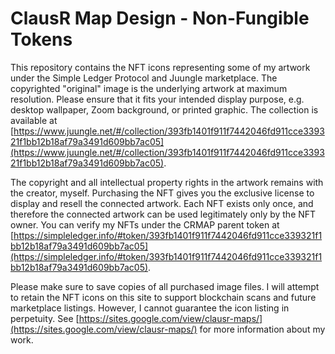 # ClausR Map Design - Non-Fungible Tokens
This repository contains the NFT icons representing some of my artwork under the Simple Ledger Protocol and Juungle marketplace. The copyrighted "original" image is the underlying artwork at maximum resolution. Please ensure that it fits your intended display purpose, e.g. desktop wallpaper, Zoom background, or printed graphic. The collection is available at [https://www.juungle.net/#/collection/393fb1401f911f7442046fd911cce339321f1bb12b18af79a3491d609bb7ac05](https://www.juungle.net/#/collection/393fb1401f911f7442046fd911cce339321f1bb12b18af79a3491d609bb7ac05). 

The copyright and all intellectual property rights in the artwork remains with the creator, myself. Purchasing the NFT gives you the exclusive license to display and resell the connected artwork. Each NFT exists only once, and therefore the connected artwork can be used legitimately only by the NFT owner. You can verify my NFTs under the CRMAP parent token at [https://simpleledger.info/#token/393fb1401f911f7442046fd911cce339321f1bb12b18af79a3491d609bb7ac05](https://simpleledger.info/#token/393fb1401f911f7442046fd911cce339321f1bb12b18af79a3491d609bb7ac05). 

Please make sure to save copies of all purchased image files. I will attempt to retain the NFT icons on this site to support blockchain scans and future marketplace listings. However, I cannot guarantee the icon listing in perpetuity. See [https://sites.google.com/view/clausr-maps/](https://sites.google.com/view/clausr-maps/) for more information about my work. 
